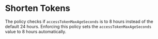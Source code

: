 # Shorten Tokens

The policy checks if `accessTokenMaxAgeSeconds` is to 8 hours instead of the default 24 hours.
Enforcing this policy sets the `accessTokenMaxAgeSeconds` value to 8 hours automatically.
